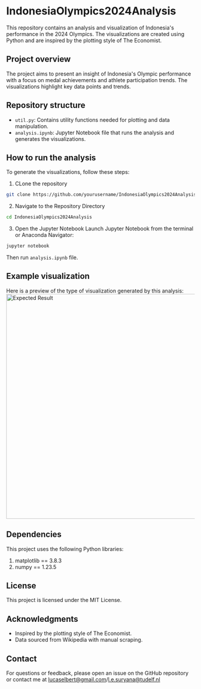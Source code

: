 # IndonesiaOlympics2024Analysis

This repository contains an analysis and visualization of Indonesia's performance in the 2024 Olympics. The visualizations are created using Python and are inspired by the plotting style of The Economist.

## Project overview
The project aims to present an insight of Indonesia's Olympic performance with a focus on medal achievements and athlete participation trends. The visualizations highlight key data points and trends.

## Repository structure
- `util.py`: Contains utility functions needed for plotting and data manipulation.
- `analysis.ipynb`: Jupyter Notebook file that runs the analysis and generates the visualizations.

## How to run the analysis
To generate the visualizations, follow these steps:
1. CLone the repository
```sh
git clone https://github.com/yourusername/IndonesiaOlympics2024Analysis.git
```
2. Navigate to the Repository Directory
```sh
cd IndonesiaOlympics2024Analysis
```
3. Open the Jupyter Notebook
Launch Jupyter Notebook from the terminal or Anaconda Navigator:
```sh
jupyter notebook
```
Then run `analysis.ipynb` file.

## Example visualization
Here is a preview of the type of visualization generated by this analysis:
<img src="indonesia_olimpiade_2024" alt="Expected Result" width="600"/>

## Dependencies
This project uses the following Python libraries:
1. matplotlib == 3.8.3
2. numpy == 1.23.5

## License
This project is licensed under the MIT License.

## Acknowledgments
- Inspired by the plotting style of The Economist.
- Data sourced from Wikipedia with manual scraping.
  
## Contact
For questions or feedback, please open an issue on the GitHub repository or contact me at lucaselbert@gmail.com/l.e.suryana@tudelf.nl
